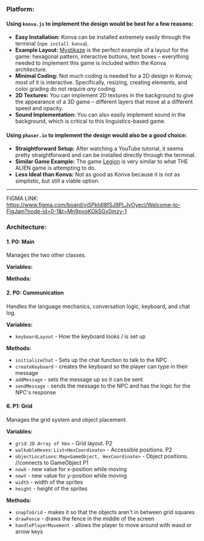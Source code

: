 ### Platform:

#### Using `knova.js` to implement the design would be best for a few reasons:
- **Easy Installation:** Konva can be installed extremely easily through the terminal (`npm install konva`).
- **Example Layout:** [Mystikaze](https://mystikaze.com/) is the perfect example of a layout for the game: hexagonal pattern, interactive buttons, text boxes – everything needed to implement this game is included within the Konva architecture.
- **Minimal Coding:** Not much coding is needed for a 2D design in Konva; most of it is interactive. Specifically, resizing, creating elements, and color grading do not require *any* coding.
- **2D Textures:** You can implement 2D textures in the background to give the appearance of a 3D game – different layers that move at a different speed and opacity.
- **Sound Implementation:** You can also easily implement sound in the background, which is critical to this linguistics-based game.

#### Using `phaser.io` to implement the design would also be a good choice:
- **Straightforward Setup:** After watching a YouTube tutorial, it seems pretty straightforward and can be installed directly through the terminal.
- **Similar Game Example:** The game [Legion](https://phaser.io/news/2024/10/legion) is very similar to what THE ALIEN game is attempting to do.
- **Less Ideal than Konva:** Not as good as Konva because it is not as simplistic, but still a viable option.

---
FIGMA LINK: https://www.figma.com/board/vjSPkIdI8fSJ9PLJyOyecl/Welcome-to-FigJam?node-id=0-1&t=Mn9pvoKOkSGx0mzy-1


### Architecture:

#### 1. **P0: Main**
Manages the two other classes.

**Variables:**

**Methods:**

#### 2. **P0: Communication**
Handles the language mechanics, conversation logic, keyboard, and chat log.

**Variables:**
- `keyboardLayout` - How the keyboard looks / is set up

**Methods:**
- `initializeChat` - Sets up the chat function to talk to the NPC
- `createKeyboard` - creates the keyboard so the player can type in their message
- `addMessage` - sets the message up so it can be sent
- `sendMessage` - sends the message to the NPC and has the logic for the NPC's response

#### 6. **P1: Grid**
Manages the grid system and object placement.

**Variables:**
- `grid`: `2D Array of Hex` - Grid layout. P2
- `walkableHexes`: `List<HexCoordinate>` - Accessible positions. P2
- `objectLocations`: `Map<GameObject, HexCoordinate>` - Object positions. //connects to GameObject P1
- `newX` - new value for x-position while moving
- `newY` - new value for y-position while moving
- `width` - width of the sprites
- `height` - height of the sprites

**Methods:**
- `snapToGrid` - makes it so that the objects aren't in between grid squares
- `drawFence` - draws the fence in the middle of the screen
- `handlePlayerMovement` - allows the player to move around with wasd or arrow keys
